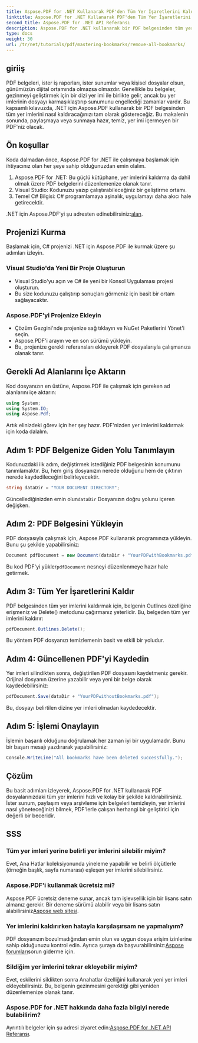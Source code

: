 ```yaml
---
title: Aspose.PDF for .NET Kullanarak PDF'den Tüm Yer İşaretlerini Kaldırma
linktitle: Aspose.PDF for .NET Kullanarak PDF'den Tüm Yer İşaretlerini Kaldırma
second_title: Aspose.PDF for .NET API Referansı
description: Aspose.PDF for .NET kullanarak bir PDF belgesinden tüm yer imlerini kolayca nasıl kaldıracağınızı öğrenin. Bu adım adım kılavuz ayrıntılı talimatlar sağlar.
type: docs
weight: 30
url: /tr/net/tutorials/pdf/mastering-bookmarks/remove-all-bookmarks/
---
```

## giriiş

PDF belgeleri, ister iş raporları, ister sunumlar veya kişisel dosyalar olsun, günümüzün dijital ortamında olmazsa olmazdır. Genellikle bu belgeler, gezinmeyi geliştirmek için bir dizi yer imi ile birlikte gelir, ancak bu yer imlerinin dosyayı karmaşıklaştırıp sunumunu engellediği zamanlar vardır. Bu kapsamlı kılavuzda, .NET için Aspose.PDF kullanarak bir PDF belgesinden tüm yer imlerini nasıl kaldıracağınızı tam olarak göstereceğiz. Bu makalenin sonunda, paylaşmaya veya sunmaya hazır, temiz, yer imi içermeyen bir PDF'niz olacak.

## Ön koşullar

Koda dalmadan önce, Aspose.PDF for .NET ile çalışmaya başlamak için ihtiyacınız olan her şeye sahip olduğunuzdan emin olalım.

1. Aspose.PDF for .NET: Bu güçlü kütüphane, yer imlerini kaldırma da dahil olmak üzere PDF belgelerini düzenlemenize olanak tanır.
2. Visual Studio: Kodunuzu yazıp çalıştırabileceğiniz bir geliştirme ortamı.
3. Temel C# Bilgisi: C# programlamaya aşinalık, uygulamayı daha akıcı hale getirecektir.

 .NET için Aspose.PDF'yi şu adresten edinebilirsiniz:[alan](https://releases.aspose.com/pdf/net/).

## Projenizi Kurma

Başlamak için, C# projenizi .NET için Aspose.PDF ile kurmak üzere şu adımları izleyin.

### Visual Studio'da Yeni Bir Proje Oluşturun

- Visual Studio'yu açın ve C# ile yeni bir Konsol Uygulaması projesi oluşturun.
- Bu size kodunuzu çalıştırıp sonuçları görmeniz için basit bir ortam sağlayacaktır.

### Aspose.PDF'yi Projenize Ekleyin

- Çözüm Gezgini'nde projenize sağ tıklayın ve NuGet Paketlerini Yönet'i seçin.
- Aspose.PDF'i arayın ve en son sürümü yükleyin.
- Bu, projenize gerekli referansları ekleyerek PDF dosyalarıyla çalışmanıza olanak tanır.

## Gerekli Ad Alanlarını İçe Aktarın

Kod dosyanızın en üstüne, Aspose.PDF ile çalışmak için gereken ad alanlarını içe aktarın:

```csharp
using System;
using System.IO;
using Aspose.Pdf;
```

Artık elinizdeki görev için her şey hazır. PDF'nizden yer imlerini kaldırmak için koda dalalım.

## Adım 1: PDF Belgenize Giden Yolu Tanımlayın

Kodunuzdaki ilk adım, değiştirmek istediğiniz PDF belgesinin konumunu tanımlamaktır. Bu, hem giriş dosyanızın nerede olduğunu hem de çıktının nerede kaydedileceğini belirleyecektir.

```csharp
string dataDir = "YOUR DOCUMENT DIRECTORY";
```

 Güncellediğinizden emin olun`dataDir` Dosyanızın doğru yolunu içeren değişken.

## Adım 2: PDF Belgesini Yükleyin

PDF dosyasıyla çalışmak için, Aspose.PDF kullanarak programınıza yükleyin. Bunu şu şekilde yapabilirsiniz:

```csharp
Document pdfDocument = new Document(dataDir + "YourPDFwithBookmarks.pdf");
```

 Bu kod PDF'yi yükler`pdfDocument` nesneyi düzenlenmeye hazır hale getirmek.

## Adım 3: Tüm Yer İşaretlerini Kaldır

PDF belgesinden tüm yer imlerini kaldırmak için, belgenin Outlines özelliğine erişmeniz ve Delete() metodunu çağırmanız yeterlidir. Bu, belgeden tüm yer imlerini kaldırır:

```csharp
pdfDocument.Outlines.Delete();
```

Bu yöntem PDF dosyanızı temizlemenin basit ve etkili bir yoludur.

## Adım 4: Güncellenen PDF'yi Kaydedin

Yer imleri silindikten sonra, değiştirilen PDF dosyasını kaydetmeniz gerekir. Orijinal dosyanın üzerine yazabilir veya yeni bir belge olarak kaydedebilirsiniz:

```csharp
pdfDocument.Save(dataDir + "YourPDFwithoutBookmarks.pdf");
```

Bu, dosyayı belirtilen dizine yer imleri olmadan kaydedecektir.

## Adım 5: İşlemi Onaylayın

İşlemin başarılı olduğunu doğrulamak her zaman iyi bir uygulamadır. Bunu bir başarı mesajı yazdırarak yapabilirsiniz:

```csharp
Console.WriteLine("All bookmarks have been deleted successfully.");
```

## Çözüm

Bu basit adımları izleyerek, Aspose.PDF for .NET kullanarak PDF dosyalarınızdaki tüm yer imlerini hızlı ve kolay bir şekilde kaldırabilirsiniz. İster sunum, paylaşım veya arşivleme için belgeleri temizleyin, yer imlerini nasıl yöneteceğinizi bilmek, PDF'lerle çalışan herhangi bir geliştirici için değerli bir beceridir.

## SSS

### Tüm yer imleri yerine belirli yer imlerini silebilir miyim?

Evet, Ana Hatlar koleksiyonunda yineleme yapabilir ve belirli ölçütlerle (örneğin başlık, sayfa numarası) eşleşen yer imlerini silebilirsiniz.

### Aspose.PDF'i kullanmak ücretsiz mi?

 Aspose.PDF ücretsiz deneme sunar, ancak tam işlevsellik için bir lisans satın almanız gerekir. Bir deneme sürümü alabilir veya bir lisans satın alabilirsiniz[Aspose web sitesi](https://purchase.aspose.com/buy).

### Yer imlerini kaldırırken hatayla karşılaşırsam ne yapmalıyım?

 PDF dosyanızın bozulmadığından emin olun ve uygun dosya erişim izinlerine sahip olduğunuzu kontrol edin. Ayrıca şuraya da başvurabilirsiniz:[Aspose forumları](https://forum.aspose.com/c/pdf/9)sorun giderme için.

### Sildiğim yer imlerini tekrar ekleyebilir miyim?

Evet, eskilerini sildikten sonra Anahatlar özelliğini kullanarak yeni yer imleri ekleyebilirsiniz. Bu, belgenin gezinmesini gerektiği gibi yeniden düzenlemenize olanak tanır.

### Aspose.PDF for .NET hakkında daha fazla bilgiyi nerede bulabilirim?

 Ayrıntılı belgeler için şu adresi ziyaret edin:[Aspose.PDF for .NET API Referansı](https://reference.aspose.com/pdf/net/).